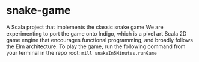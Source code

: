 # snake-game
A Scala project that implements the classic snake game
We are experimenting to port the game onto Indigo, which is a pixel art Scala 2D game engine that encourages functional programming, and broadly follows the Elm architecture. To play the game, run the following command from your terminal in the repo root:
`mill snakeIn5Minutes.runGame`

